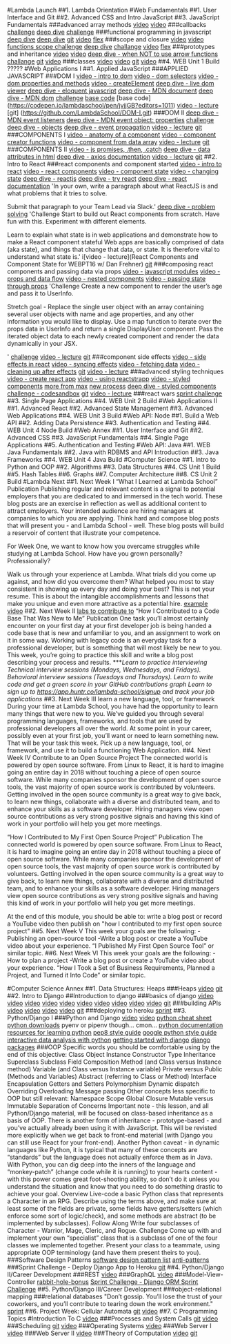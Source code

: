 #Lambda Launch
##1.  Lambda Orientation
#Web Fundamentals
##1.  User Interface and Git
##2.  Advanced CSS and Intro JavaScript
##3.  JavaScript Fundamentals
###advanced array methods
[video](https://youtu.be/zIRN-Gn8phU)
[video](https://youtu.be/YNubYbAhtys)
###callbacks
[challenge](http://jsbin.com/sadikid/edit?js,console)
[deep dive](https://codeburst.io/javascript-what-the-heck-is-a-callback-aba4da2deced)
[challenge](http://jsbin.com/wolayeb/edit?js,console)
###functional programming in javascript
[deep dive](https://opensource.com/article/17/6/functional-javascript)
[deep dive](https://hackernoon.com/understanding-map-filter-and-reduce-in-javascript-5df1c7eee464)
[git](https://github.com/LambdaSchool/Array-Methods-and-Callbacks.git)
[video](https://youtu.be/d7G-A7wEztI)
[flex](https://github.com/rockyFierro/FLEX_JAVASCRIPT_I)
###scope and closure
[video](https://youtu.be/ppb_O7UQZbY)
[video](https://youtu.be/AgBoMqDO-08)
[functions scope challenge](https://codepen.io/lambdaschool/pen/gOpOjbp?editors=0012)
[deep dive](https://scotch.io/tutorials/understanding-hoisting-in-javascript)
[challange](https://github.com/LambdaSchool/web-module-challenge-scope-and-closure.git)
[video](https://youtu.be/fxdMFHGhHso)
[flex](https://github.com/rockyFierro/FLEX_JAVASCRIPT_II)
###prototypes and inheritance
[video](https://youtu.be/RivFFKFbpXo)
[video](https://youtu.be/5jjDXm-f0SI)
[deep dive - when NOT to use arrow functions](https://wesbos.com/arrow-function-no-no/)
[challange](https://codepen.io/lambdaschool/pen/GXdXYX)
[git](https://github.com/rockyFierro/FLEX_PROTOTYPES.git)
[video](https://youtu.be/IeppjHHyVu0)
###classes
[video](https://youtu.be/D3Yx_ohAet4)
[video](https://youtu.be/gnDkLbeof60)
[git](https://github.com/rockyFierro/FLEX_CLASSES.git)
[video](https://youtu.be/uO1N5mkOdOo)
##4.  WEB Unit 1 Build
?????
#Web Applications I
##1.  Applied JavaScript
###APPLIED JAVASCRIPT
###DOM I
[video - intro to dom](https://youtu.be/k6nS8-lq_YY)
[video - dom selectors](https://youtu.be/WVq-2Yp7wgU)
[video - dom properties and methods](https://youtu.be/cuXOWWsrcNk)
[video - createElement](https://youtu.be/ikmnlhPDiyo)
[deep dive - live dom viewer](https://software.hixie.ch/utilities/js/live-dom-viewer/)
[deep dive - eloquent javascript](https://eloquentjavascript.net/14_dom.html)
[deep dive - MDN document](https://developer.mozilla.org/en-US/docs/Web/API/Document)
[deep dive - MDN dom](https://developer.mozilla.org/en-US/docs/Web/API/Document_Object_Model)
[challenge](https://codepen.io/lambdaschool/pen/mGYarw?editors=1010)
[base code](https://codepen.io/lambdaschool/pen/jvjjGB?editors=1011)
[base code] (https://codepen.io/lambdaschool/pen/jvjjGB?editors=1011)
[video - lecture](https://youtu.be/Ihf8rnmzdmQ)
[git] (https://github.com/LambdaSchool/DOM-I.git)
###DOM II
[deep dive - MDN event listeners](https://developer.mozilla.org/en-US/docs/Web/Events)
[deep dive - MDN event object: properties](https://developer.mozilla.org/en-US/docs/Web/API/Event#Properties)
[challenge](https://codepen.io/lambdaschool/pen/gqmrwx?editors=0010)
[deep dive - objects](https://developer.mozilla.org/en-US/docs/Web/Events)
[deep dive - event propagation](https://tk-assets.lambdaschool.com/b1c4f450-e8b4-46d5-9be2-3cae1f2bb5f6_ScreenShot2019-01-30at18.27.09.png)
[video - lecture](https://youtu.be/Yar3Llxhifs)
[git](https://github.com/LambdaSchool/DOM-II.git)
###COMPONENTS I
[video - anatomy of a component](https://youtu.be/1Z775bFt6xs)
[video - component creator functions](https://youtu.be/EKjI2jX0R2E)
[video - component from data array](https://youtu.be/vu_bl_vHJcg)
[video - lecture](https://youtu.be/mAnvvOhz_oA)
[git](https://github.com/LambdaSchool/Newsfeed-Components)
###COMPONENTS II
[video - js promises, .then, .catch](https://youtu.be/7I3TeN2Sj1k)
[deep dive - data attributes in html](https://developer.mozilla.org/en-US/docs/Learn/HTML/Howto/Use_data_attributes)
[deep dive - axios documentation](https://github.com/axios/axios)
[video - lecture](https://youtu.be/XAMKKuJH7PY)
[git](https://github.com/LambdaSchool/github-usercard)
##2.  Intro to React
###react components and component started
[video - intro to react](https://youtu.be/moTpUR8I6-I)
[video - react components](https://youtu.be/njU-xhnlze8)
[video - component state](https://youtu.be/vF4vKyhRff8)
[video - changing state](https://youtu.be/J3mKJbudYDQ0)
[deep dive - reactjs](https://reactjs.org/)
[deep dive - try react](https://reactjs.org/docs/try-react.html)
[deep dive - react documentation](https://reactjs.org/docs/thinking-in-react.html)
'In your own, write a paragraph about what ReactJS is and what problems that it tries to solve.

Submit that paragraph to your Team Lead via Slack.'
[deep dive - problem solving](https://scotch.io/@anitashah/what-problems-does-reactjs-solve-when-must-you-select-reactjs)
'Challenge
Start to build out React components from scratch. Have fun with this. Experiment with different elements.

Learn to explain what state is in web applications and demonstrate how to make a React component stateful
Web apps are basically comprised of data (aka state), and things that change that data, or state. It is therefore vital to understand what state is.'
i[video - lecture](React Components and Component State for WEBPT16 w/ Dan Frehner)
[git](https://github.com/LambdaSchool/react-american-football-scoreboard.git)
###composing react components and passing data via props
[video - javascript modules](https://youtu.be/EOuwkNt-MCU)
[video - props and data flow](https://youtu.be/ZBzHw78nzQM)
[video - nested components](https://youtu.be/5lzKaiC8ask)
[video - passing state through props](https://youtu.be/PDLixDiT-BA)
'Challenge
Create a new component to render the user’s age and pass it to UserInfo.

Stretch goal - Replace the single user object with an array containing several user objects with name and age properties, and any other information you would like to display. Use a map function to iterate over the props data in UserInfo and return a single DisplayUser component. Pass the iterated object data to each newly created component and render the data dynamically in your JSX.

'
[challenge](https://codesandbox.io/embed/pwkl9zr140)
[video - lecture](https://youtu.be/uHH5wVq4iZo)
[git](https://github.com/LambdaSchool/React-Components-Insta-Clone)
###component side effects 
[video - side effects in react](https://youtu.be/M5yZxpyub48)
[video - syncing effects](https://youtu.be/7oCm8Ih-ZCA)
[video - fetching data](https://youtu.be/jMa1nnILdNM)
[video - cleaning up after effects](https://youtu.be/rCtq5zvWI0Y)
[git](https://github.com/LambdaSchool/nasa-photo-of-the-day)
[video - lecture](https://youtu.be/6olVUVcMN9M)
###advanced styling techniques
[video - create react app](https://youtu.be/Z5hDajZrLjk)
[video - using reactstrapp](https://youtu.be/aAVCh5Xf_4E)
[video - styled components](https://youtu.be/BFKQWaWwaQ0)
[more from max](https://youtu.be/bIK2NwoK9xk)
[new process](https://reactjs.org/docs/create-a-new-react-app.html#create-react-app)
[deep dive - styled components](https://medium.com/@_alanbsmith/why-we-use-styled-components-at-decisiv-a8ac6e1507ac)
[challenge - codesandbox](https://codesandbox.io/s/yqvkxxrmn1)
[git](https://github.com/LambdaSchool/nasa-photo-of-the-day)
[video - lecture](https://youtu.be/QH_iSKgd0CU)
###react wars
[sprint challenge](https://github.com/LambdaSchool/Sprint-Challenge-React-Wars.git)
##3.  Single Page Applications
##4.  WEB Unit 2 Build
#Web Applications II
##1.  Advanced React
##2.  Advanced State Management
##3.  Advanced Web Applications
##4.  WEB Unit 3 Build
#Web API: Node
##1.  Build a Web API
##2.  Adding Data Persistence
##3.  Authentication and Testing
##4.  WEB Unit 4 Node Build
#Web Annex
##1.  User Interface and Git
##2.  Advanced CSS
##3.  JavaScript Fundamentals
##4.  Single Page Applications
##5.  Authentication and Testing
#Web API: Java
##1.  WEB Java Fundamentals
##2.  Java with RDBMS and API Introduction
##3.  Java Frameworks
##4.  WEB Unit 4 Java Build
#Computer Science
##1.  Intro to Python and OOP
##2.  Algorithms
##3.  Data Structures
##4.  CS Unit 1 Build
##5.  Hash Tables
##6.  Graphs
##7.  Computer Architecture
##8.  CS Unit 2 Build
#Lambda Next
##1.  Next Week I
“What I Learned at Lambda School” Publication
Publishing regular and relevant content is a signal to potential employers that you are dedicated to and immersed in the tech world. These blog posts are an exercise in reflection as well as additional content to attract employers. Your intended audience are hiring managers at companies to which you are applying. Think hard and compose blog posts that will present you - and Lambda School - well. These blog posts will build a reservoir of content that illustrate your competence.

For Week One, we want to know how you overcame struggles while studying at Lambda School. How have you grown personally? Professionally?

Walk us through your experience at Lambda. What trials did you come up against, and how did you overcome them? What helped you most to stay consistent in showing up every day and doing your best? This is not your resume. This is about the intangible accomplishments and lessons that make you unique and even more attractive as a potential hire.
[example](http://www.adhamdannaway.com/)
[video](https://youtu.be/JRy_jlXoPzE)
##2.  Next Week II
[labs to contribute to](https://github.com/Lambda-School-Labs)
“How I Contributed to a Code Base That Was New to Me” Publication
One task you’ll almost certainly encounter on your first day at your first developer job is being handed a code base that is new and unfamiliar to you, and an assignment to work on it in some way. Working with legacy code is an everyday task for a professional developer, but is something that will most likely be new to you. This week, you’re going to practice this skill and write a blog post describing your process and results.
****Learn to practice interviewing*
*Technical interview sessions (Mondays, Wednesdays, and Fridays).*
*Behavioral interview sessions (Tuesdays and Thursdays).*
*Learn to write code and get a green score in your GitHub contributions graph*
*Learn to sign up to https://app.huntr.co/lambda-school/signup and track your job applications*
##3.  Next Week III
learn a new language, tool, or framework
During your time at Lambda School, you have had the opportunity to learn many things that were new to you. We’ve guided you through several programming languages, frameworks, and tools that are used by professional developers all over the world. At some point in your career, possibly even at your first job, you’ll want or need to learn something new. That will be your task this week. Pick up a new language, tool, or framework, and use it to build a functioning Web Application.
##4.  Next Week IV
Contribute to an Open Source Project
The connected world is powered by open source software. From Linux to React, it is hard to imagine going an entire day in 2018 without touching a piece of open source software. While many companies sponsor the development of open source tools, the vast majority of open source work is contributed by volunteers. Getting involved in the open source community is a great way to give back, to learn new things, collaborate with a diverse and distributed team, and to enhance your skills as a software developer. Hiring managers view open source contributions as very strong positive signals and having this kind of work in your portfolio will help you get more meetings.

“How I Contributed to My First Open Source Project” Publication
The connected world is powered by open source software. From Linux to React, it is hard to imagine going an entire day in 2018 without touching a piece of open source software. While many companies sponsor the development of open source tools, the vast majority of open source work is contributed by volunteers. Getting involved in the open source community is a great way to give back, to learn new things, collaborate with a diverse and distributed team, and to enhance your skills as a software developer. Hiring managers view open source contributions as very strong positive signals and having this kind of work in your portfolio will help you get more meetings.

At the end of this module, you should be able to:
write a blog post or record a YouTube video then publish on "how I contributed to my first open source project"
##5.  Next Week V
This week your goals are the following: -Publishing an open-source tool -Write a blog post or create a YouTube video about your experience. “I Published My First Open Source Tool” or similar topic.
##6.  Next Week VI
This week your goals are the following: -How to plan a project -Write a blog post or create a YouTube video about your experience. “How I Took a Set of Business Requirements, Planned a Project, and Turned it Into Code” or similar topic.

#Computer Science Annex
##1.  Data Structures: Heaps
###Heaps
[video](https://youtu.be/LYWPsV2YQBA)
[git](https://github.com/LambdaSchool/Data-Structures.git)
##2.  Intro to Django
##Introduction to django
###basics of django
[video](https://youtu.be/2TS5303j07M)
[video](https://youtu.be/fQJa2onrEI8)
[video](https://youtu.be/2nlda8OUzCw)
[video](https://youtu.be/E8rcfcNChbw)
[video](https://youtu.be/r6r-CFQPfoQ)
[video](https://youtu.be/QtmB7wbfDiA)
[video](https://youtu.be/n042GgOq67Q)
[video](https://youtu.be/-E0-5_rBIsQ)
[video](https://youtu.be/iZT-Pr6xY84)
[video](https://youtu.be/QYTjoTLOiQs)
[git](https://github.com/LambdaSchool/Intro-Django)
###building APIs
[video](https://youtu.be/u_k8_bZrFD8)
[video](https://youtu.be/Ri79BRr8BCI)
[video](https://youtu.be/JNW0yfbsKpA)
[video](https://youtu.be/DslDD-2NSM8)
[git](https://github.com/ottoyiu/django-cors-headers)
###deploying to heroku
[sprint](https://github.com/LambdaSchool/Sprint-Challenge--Django-I.git)
##3.  Python/Django I
###Python and Django
[video](https://youtu.be/2TS5303j07M)
[video](https://youtu.be/fQJa2onrEI8)
[python cheat sheet](http://overapi.com/python)
[python downloads](https://www.python.org/downloads/) pyenv or pipenv though... cmon...
[python documentation](https://docs.python.org/3/)
[resources for learning python](http://docs.python-guide.org/en/latest/intro/learning/)
[pep8 style guide](https://pep8.org/)
[google python style guide](https://google.github.io/styleguide/pyguide.html)
[interactive data analysis with python](https://jupyter.org/)
[getting started with django](https://docs.djangoproject.com/en/2.0/intro/)
[django packages](https://djangopackages.org/)
###OOP
Specific words you should be comfortable using by the end of this objective:
Class
Object
Instance
Constructor
Type
Inheritance
Superclass
Subclass
Field
Composition
Method (and Class versus Instance method)
Variable (and Class versus Instance variable)
Private versus Public (Methods and Variables)
Abstract (referring to Class or Method)
Interface
Encapsulation
Getters and Setters
Polymorphism
Dynamic dispatch
Overriding
Overloading
Message passing
Other concepts less specific to OOP but still relevant:
Namespace
Scope
Global
Closure
Mutable versus Immutable
Separation of Concerns
Important note - this lesson, and all Python/Django material, will be focused on class-based inheritance as a basis of OOP. There is another form of inheritance - prototype-based - and you’ve actually already been using it with JavaScript. This will be revisted more explicitly when we get back to front-end material (with Django you can still use React for your front-end).
Another Python caveat - in dynamic languages like Python, it is typical that many of these concepts are “standards” but the language does not actually enforce them as in Java. With Python, you can dig deep into the inners of the language and “monkey-patch” (change code while it is running) to your hearts content - with this power comes great foot-shooting ability, so don’t do it unless you understand the situation and know that you need to do something drastic to achieve your goal.
Overview
Live-code a basic Python class that represents a Character in an RPG. Describe using the terms above, and make sure at least some of the fields are private, some fields have getters/setters (which enforce some sort of logic/check), and some methods are abstract (to be implemented by subclasses).
Follow Along
Write four subclasses of Character - Warrior, Mage, Cleric, and Rogue.
Challenge
Come up with and implement your own “specialist” class that is a subclass of one of the four classes we implemented together. Present your class to a teammate, using appropriate OOP terminology (and have them present theirs to you).
###Software Design Patterns
[software design pattern list](https://en.wikipedia.org/wiki/Software_design_pattern)
[anti-patterns](https://en.wikipedia.org/wiki/Anti-pattern)
###Sprint Challenge - Deploy Django App to Heroku
[git](https://github.com/LambdaSchool/Sprint-Challenge--Django-I.git)
##4.  Python/Django II/Career Development
###REST
[video](https://www.youtube.com/watch?v=B38aDwUpcFc)
###GraphQL
[video](https://medium.com/swlh/introduction-to-graphql-using-django-ca7058006574)
###Model-View-Controller
[rabbit-hole-bonus](https://www.youtube.com/watch?v=als46qthn4k)
[Sprint Challenge - Django ORM Sprint Challenge](https://github.com/LambdaSchool/Sprint-Challenge--Django-II.git)
##5.  Python/Django III/Career Development
###object-relational mapping
###relational databases
"Don’t gossip. You’ll lose the trust of your coworkers, and you’ll contribute to tearing down the work environment."
[sprint](https://github.com/LambdaSchool/Sprint-Challenge--Django-III.git)
##6.  Project Week: Cellular Automata
[git](https://github.com/LambdaSchool/LambdaMUD-Project.git)
[video](https://youtu.be/U9ONS5XnqM8)
##7.  C Programming Topics
#Introduction To C
[video](https://youtu.be/dboY-mb6GYc)
###Processes and System Calls
[git](https://github.com/LambdaSchool/Processes.git)
[video](https://youtu.be/rPTYj3GIzdg)
###Scheduling
[git](https://github.com/LambdaSchool/Multi-Level-Feedback-Queue.git)
[video](https://www.youtube.com/watch?v=8lHqb1Gy1FU)
###Operating Systems
[video](https://www.youtube.com/watch?v=RQ0cu_vbCPw&feature=youtu.be)
###Web Server I
[video](https://youtu.be/wXbeLjpfoRo)
###Web Server II
[video](https://www.youtube.com/watch?v=wm7fDiONOAk&feature=youtu.be)
###Theory of Computation
[video](https://youtu.be/qFCLbQhxNTw)
[git](https://github.com/LambdaSchool/Arrays.git)
